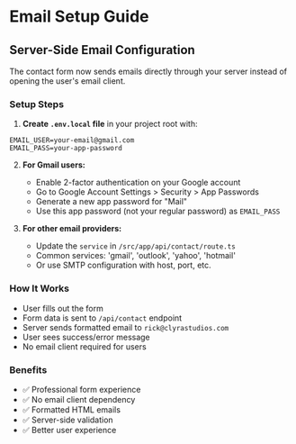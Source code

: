 # Email Setup Guide

## Server-Side Email Configuration

The contact form now sends emails directly through your server instead of opening the user's email client.

### Setup Steps

1. **Create `.env.local` file** in your project root with:
```
EMAIL_USER=your-email@gmail.com
EMAIL_PASS=your-app-password
```

2. **For Gmail users:**
   - Enable 2-factor authentication on your Google account
   - Go to Google Account Settings > Security > App Passwords
   - Generate a new app password for "Mail"
   - Use this app password (not your regular password) as `EMAIL_PASS`

3. **For other email providers:**
   - Update the `service` in `/src/app/api/contact/route.ts`
   - Common services: 'gmail', 'outlook', 'yahoo', 'hotmail'
   - Or use SMTP configuration with host, port, etc.

### How It Works

- User fills out the form
- Form data is sent to `/api/contact` endpoint
- Server sends formatted email to `rick@clyrastudios.com`
- User sees success/error message
- No email client required for users

### Benefits

- ✅ Professional form experience
- ✅ No email client dependency
- ✅ Formatted HTML emails
- ✅ Server-side validation
- ✅ Better user experience

